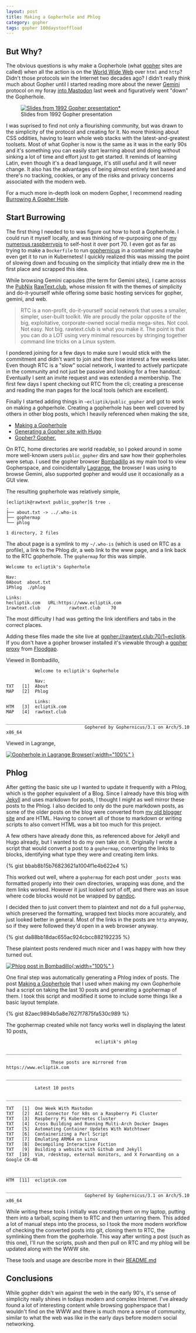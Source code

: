 ```yaml
---
layout: post
title: Making a Gopherhole and Phlog
category: gopher
tags: gopher 100daystooffload
---
```


## But Why?

The obvious questions is why make a Gopherhole (what [gopher](https://en.wikipedia.org/wiki/Gopher_(protocol)) sites are called) when all the action is on the [World Wide Web](https://en.wikipedia.org/wiki/World_Wide_Web) over `html` and `http`? Didn't those protocols win the Internet two decades ago? I didn't really think much about Gopher until I started reading more about the newer [Gemini](https://gemini.circumlunar.space) protocol on my foray [into Mastodon](https://www.ecliptik.com/One-Week-With-Mastodon/) last week and figuratively went "down" the Gopherhole.

<figure>
  <a href="/assets/images/posts/gopher-slides.png"><img src="/assets/images/posts/gopher-slides.png" alt="Slides from 1992 Gopher presentation*"/></a>
  <figcaption>Slides from 1992 Gopher presentation</figcaption>
</figure>


I was suprised to find not only a flourishing community, but was drawn to the simplicity of the protocol and creating for it. No more thinking about CSS oddities, having to learn whole web stacks with the latest-and-greatest toolsets. Most of what Gopher is now is the same as it was in the early 90s and it's something you can easily start learning about and doing without sinking a lot of time and effort just to get started. It reminds of learning Latin, even though it's a dead language, it's still useful and it will never change. It also has the advantages of being almost entirely text based and there's no tracking, cookies, or any of the risks and privacy concerns associated with the modern web.

For a much more in-depth look on modern Gopher, I recommend reading [Burrowing A Gopher Hole](https://tedium.co/2017/06/22/modern-day-gopher-history/).

## Start Burrowing

The first thing I needed to to was figure out how to host a Gopherhole. I could run it myself locally, and was thinking of re-purposing one of [my numerous raspberrypis](https://www.ecliptik.com/Raspberry-Pi-Kubernetes-Cluster/) to self-host it over port 70. I even got as far as trying to make a `Dockerfile` to run [gophernicus](http://www.gophernicus.org) in a container and maybe even get it to run in Kubernetes! I quickly realized this was missing the point of slowing down and focusing on the simplicity that intially drew me in the first place and scrapped this idea.

While browsing Gemini capsules (the term for Gemini sites), I came across the [PubNix](https://github.com/cwmccabe/pubnixhist) [RawText.club](https://rawtext.club), whose mission fit  with the themes of simplicity and do-it-yourself while offering some basic hosting services for gopher, gemini, and web.

>RTC is a non-profit, do-it-yourself social network that uses a smaller, simpler, user-built toolkit. We are proudly the polar opposite of the big, exploitative, corporate-owned social media mega-sites. Not cool. Not easy. Not big. rawtext.club is what you make it. The point is that you can do a LOT using very minimal resources by stringing together command line tricks on a Linux system.

I pondered joining for a few days to make sure I would stick with the commitment and didn't want to join and then lose interest a few weeks later. Even though RTC is a "slow" social network, I wanted to actively particpate in the community and not just be passive and looking for a free handout. Eventually I sent an invite request and was extended a membership. The first few days I spent checking out RTC from the cli; creating a prescense and reading the man pages for the local tools (which are excellent).

Finally I started adding things in `~ecliptik/public_gopher` and got to work on making a gohperhole. Creating a gopherhole has been well covered by others in other blog posts, which I heavily referenced when making the site,

- [Making a Gopherhole](https://johngodlee.github.io/2019/11/20/gopher.html)
- [Generating a Gopher site with Hugo](https://jfm.carcosa.net/blog/computing/hugo-gopher/)
- [Gopher? Gopher.](https://petermolnar.net/article/gopher/)

On RTC, home directories are world readable, so I poked around in some more well-known users `public_gopher` dirs and saw how their gopherholes were setup. I used the gopher browser [Bombadillo](https://bombadillo.colorfield.space) as my main tool to view Gopherspace, and coincidentally [Lagrange](https://gmi.skyjake.fi/lagrange/), the browser I was using to browse Gemini, also supported gopher and would use it occasionally as a GUI view.

The resulting gopherhole was relatively simple,

```
[ecliptik@rawtext public_gopher]$ tree .
.
├── about.txt -> ../.who-is
├── gophermap
└── phlog

1 directory, 2 files
```

The about page is a symlink to my `~/.who-is` (which is used on RTC as a profile), a link to the Phlog dir, a web link to the www page, and a link back to the RTC gopherhole. The `gophermap` for this was simple.

```
Welcome to ecliptik's Gopherhole

Nav:
0About	about.txt
1Phlog	./phlog

Links:
hecliptik.com	URL:https://www.ecliptik.com
1rawtext.club	/       rawtext.club    70
```

The most difficulty I had was getting the link identifiers and tabs in the correct places.

Adding these files made the site live at [gopher://rawtext.club:70/1~ecliptik](gopher://rawtext.club:70/~ecliptik). If you don't have a gopher browser installed it's viewable through a [gopher proxy](https://gopher.floodgap.com/gopher/gw?a=gopher%3A%2F%2Frawtext.club%3A70%2F1%7Eecliptik) from [Floodgap](https://www.floodgap.com).

Viewed in Bombadillo,

```
           Welcome to ecliptik's Gopherhole
           
           Nav:
TXT   [1]  About
MAP   [2]  Phlog
           
           Links:
HTM   [3]  ecliptik.com
MAP   [4]  rawtext.club
           ___________________________________________________________________
                              Gophered by Gophernicus/3.1 on Arch/5.10 x86_64
```

Viewed in Lagrange,

[![Gopherhole in Lagrange Browser](/assets/images/posts/gopher-lagrange-01.png){:width="100%" }](/assets/images/posts/gopher-lagrange-01.png)

## Phlog

After getting the basic site up I wanted to update it frequently with a Phlog, which is the gopher equivalent of a Blog. Since I already have this blog with [Jekyll](https://www.ecliptik.com/Building-a-website-with-Github-and-Jekyll/) and uses markdown for posts, I thought I might as well mirror these posts to the Phlog. I also decided to only do the pure markdown posts, as some of the older posts on the blog were converted from [my old blogger site](https://junocake.blogspot.com) and are HTML. Having to convert all of those to markdown or writing scripts to also convert HTML was a bit too much for this project.

A few others have already done this, as referenced above for Jekyll and Hugo already, but I wanted to do my own take on it. Originally I wrote a script that would convert a post to a `gophermap`, converting the links to blocks, identifying what type they were and creating item links.

{% gist bbab8b15b76823621a1004f1e4b622e4 %}

This worked out well, where a `gophermap` for each post under `_posts` was formatted properly into their own directories, wrapping was done, and the item links worked. However it just looked sort of off, and there was an issue where code blocks would not be wrapped by [pandoc](https://pandoc.org/).

I decided then to just convert them to plaintext and not do a full `gophermap`, which preserved the formatting, wrapped text blocks more accurately, and just looked better in general. Most of the links in the posts are `http` anyway, so if they were followed they'd open in a web browser anyway.

{% gist da88bb18dac655ac924cbcc882192235 %}

These plaintext posts rendered much nicer and I was happy with how they turned out.

[![Phlog post in Bombadillo](/assets/images/posts/gopher-phlog-post-01.png){:width="100%" }](/assets/images/posts/gopher-phlog-post-01.png)

One final step was automatically generating a Phlog index of posts. The post [Making a Gopherhole](https://johngodlee.github.io/2019/11/20/gopher.html) that I used when making my own Gopherhole had a script on taking the last 10 posts and generating a gophermap of them. I took this script and modified it some to include some things like a basic layout template.

{% gist 82aec9894b5a8e7627f7875fa530c989 %}

The gophermap created while not fancy works well in displaying the latest 10 posts,

```
                                  ecliptik's phlog
           ___________________________________________________________________
           
                 These posts are mirrored from https://www.ecliptik.com
           ___________________________________________________________________
           
           Latest 10 posts
           ___________________________________________________________________
           
TXT   [1]  One Week With Mastodon
TXT   [2]  ACI Connector for k8s on a Raspberry Pi Cluster
TXT   [3]  Raspberry Pi Kubernetes Cluster
TXT   [4]  Cross Building and Running Multi-Arch Docker Images
TXT   [5]  Automating Container Updates With Watchtower
TXT   [6]  Containerizing a Perl Script
TXT   [7]  Emulating ARM64 on Linux
TXT   [8]  Decompiling Interactive Fiction
TXT   [9]  Building a website with Github and Jekyll
TXT  [10]  Vim, rdesktop, external monitors, and X Forwarding on a Google CR-48
           
           ___________________________________________________________________
HTM  [11]  ecliptik.com
           ___________________________________________________________________
                              Gophered by Gophernicus/3.1 on Arch/5.10 x86_64
```

While writing these tools I initially was creating them on my laptop, putting them into a tarball, scping them to RTC and then untarring them. This added a lot of manual steps into the process, so I took the more modern workflow of checking the converted posts into git, cloning them to RTC, the symlinking them from the gopherhole. This way after writing a post (such as this one), I'll run the scripts, push and then pull on RTC and my phlog will be updated along with the WWW site.

These tools and usage are describe more in their [README.md](https://github.com/ecliptik/ecliptik.github.io/blob/master/_gopher/README.md)

## Conclusions

While gopher didn't win against the web in the early 90's, it's sense of simplicity really shines in todays modern and complex Internet. I've already found a lot of interesting content while browsing gopherspace that I wouldn't find on the WWW and there is much more a sense of community, similar to what the web was like in the early days before modern social networking.
